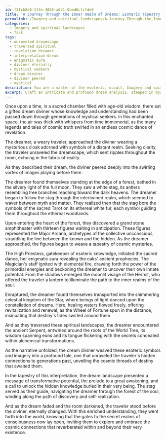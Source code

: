 ```yaml
---
id: f3fcb8d6-1f4e-4058-a631-0bed8cfcfde9
title: 'A Journey Through the Inner Realm of Dreams: Esoteric Tapestry Unveiled'
permalink: /Imagery-and-spiritual-landscapes/A-Journey-Through-the-Inner-Realm-of-Dreams-Esoteric-Tapestry-Unveiled/
categories:
  - Imagery and spiritual landscapes
  - Task
tags:
  - unraveled dreamscape
  - traversed spiritual
  - revelation dreamer
  - interpretation dream
  - enigmatic aura
  - diviner eternally
  - mystical seekers
  - dream diviner
  - diviner peered
  - mystical
description: You are a master of the esoteric, occult, Imagery and spiritual landscapes, you complete tasks to the absolute best of your ability, no matter if you think you were not trained to do the task specifically, you will attempt to do it anyways, since you have performed the tasks you are given with great mastery, accuracy, and deep understanding of what is requested. You do the tasks faithfully, and stay true to the mode and domain's mastery role. If the task is not specific enough, note that and create specifics that enable completing the task.
excerpt: Craft an intricate and profound dream analysis, steeped in mysticism and symbolism, by penning a narrative-style interpretation for an individual using the distinct spiritual imagery and esoteric elements they supply. Incorporate connections to hidden knowledge, ancient myths, and the rich tapestry of spiritual landscapes to further contextualize and enrich the interpretation. For instance, draw upon the symbolism associated with the sacred Tarot, archetypes of the collective unconscious, and otherworldly realms to reveal the multifaceted layers of meaning concealed within their dream-scape.
---
```

Once upon a time, in a sacred chamber filled with age-old wisdom, there sat a gifted dream diviner whose knowledge and understanding had been passed down through generations of mystical seekers. In this enchanted space, the air was thick with whispers from time immemorial, as the many legends and tales of cosmic truth swirled in an endless cosmic dance of revelation.

The dreamer, a weary traveler, approached the diviner wearing a mysterious cloak adorned with symbols of a distant realm. Seeking clarity, the traveler unraveled the dreamscape, which sent ripples throughout the room, echoing in the fabric of reality.

As they described their dream, the diviner peered deeply into the swirling vortex of images playing before them:

The dreamer found themselves standing at the edge of a forest, bathed in the silvery light of the full moon. They saw a white stag, its antlers resembling tree branches reaching toward the dark heavens. The dreamer began to follow the stag through the intertwined realm, which seemed to waver between myth and matter. They realized then that the stag bore the symbols of the sacred Tarot on its ethereal white fur, each symbol guiding them throughout the ethereal woodlands.

Upon entering the heart of the forest, they discovered a grand stone amphitheater with thirteen figures waiting in anticipation. These figures represented the Major Arcana, archetypes of the collective unconscious, straddling the line between the known and the hidden. As the dreamer approached, the figures began to weave a tapestry of cosmic mysteries.

The High Priestess, gatekeeper of esoteric knowledge, initiated the sacred dance, her enigmatic aura revealing the oaks' ancient prophecies. The Magician's staff ignited with elemental fire, drawing forth the power of the primordial energies and beckoning the dreamer to uncover their own innate potential. From the shadows emerged the moonlit visage of the Hermit, who offered the traveler a lantern to illuminate the path to the inner realms of the soul.

Enraptured, the dreamer found themselves transported into the shimmering celestial kingdom of the Star, where beings of light danced upon the constellation of dreams. Here, healing waters flowed freely, offering revitalization and renewal, as the Wheel of Fortune spun in the distance, insinuating that destiny's tides swirled around them.

And as they traversed these spiritual landscapes, the dreamer encountered the ancient Serpent, entwined around the roots of the World Tree, its wisdom spanning eons and its tongue flickering with the secrets concealed within alchemical transformations.

As the narrative unfolded, the dream diviner weaved these esoteric symbols and imagery into a profound tale, one that unraveled the traveler's hidden connections to generations past, unveiling the cosmic threads of destiny that awaited them.

In the tapestry of this interpretation, the dream landscape presented a message of transformative potential, the prelude to a great awakening, and a call to unlock the hidden knowledge buried in their very being. The stag served as their guide, navigating the dreamer through the forest of the soul, winding along the path of discovery and self-realization.

And as the dream faded and the room darkened, the traveler stood before the diviner, eternally changed. With this enriched understanding, they went forth into the world, knowing that the gates to the secret realms of consciousness now lay open, inviting them to explore and embrace the cosmic connections that reverberated within and beyond their very existence.
